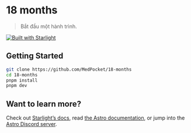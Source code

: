 # 18 months

> Bắt đầu một hành trình.

[![Built with Starlight](https://astro.badg.es/v2/built-with-starlight/tiny.svg)](https://starlight.astro.build)

## Getting Started

```sh
git clone https://github.com/MedPocket/18-months
cd 18-months
pnpm install
pnpm dev
```

## Want to learn more?

Check out [Starlight’s docs](https://starlight.astro.build/), read [the Astro documentation](https://docs.astro.build), or jump into the [Astro Discord server](https://astro.build/chat).
